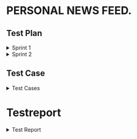 # PERSONAL NEWS FEED.

## Test Plan
<details><summary>Sprint 1</summary>
<p>
  
| Feature to be tested | Approach | Testing task | Responsibilities | Schedule | Pass/Fail |
| --- | --- | --- | --- | --- | --- |
| Login username and password functionality.| Manual testing | Enter username and password in the login form | Preet will perform manual testing on UX 1 |  |  |
| Functionality of sign up page and the requirements fo different fields.| Manual testing | Click on signup page and try signing up with username and password | Pushti will perform the testing on sign up page and the requirements |  |  |
| Link between sign up page and login page after filling out the sign up details | Manual testing | After signing up it should navigate to sign in page and should be able to login with new login credentials. | Muhaimin |  |  |
| API response | Manual testing with postman software | Checking the response code with postman | All the team members will be executing this independently |  |  |
| Database | Verification by inspection | Entering user name and password and inspecting the database for that particular entry | All the team members will be executing this independently |  |  |

</p>
</details>


<details><summary>Sprint 2</summary>
<p>
  
| Feature to be tested | Approach | Testing task | Responsibilities | Schedule | Pass/Fail |
| --- | --- | --- | --- | --- | --- |
| Login username and password functionality.| Manual testing | Enter username and password in the login form | Preet will perform manual testing on UX 1 |  |  |
| Functionality of sign up page and the requirements fo different fields.| Manual testing | Click on signup page and try signing up with username and password | Pushti will perform the testing on sign up page and the requirements |  |  |
| Link between sign up page and login page after filling out the sign up details | Manual testing | After signing up it should navigate to sign in page and should be able to login with new login credentials. | Muhaimin |  |  |
| API response | Manual testing with postman software | Checking the response code with postman | All the team members will be executing this independently |  |  |
| Database | Verification by inspection | Entering user name and password and inspecting the database for that particular entry | All the team members will be executing this independently |  |  |

</p>
</details>

## Test Case
<details> <summary> Test Cases </summary>
  <p>
    
| Test Case ID# | Test case description | Test steps | Expected result | Prerequisites | Executed by | Pass/Fail |
| --- | --- | --- | --- | --- | --- | --- |
| UX 1.1 | Valid username and valid password | Enter a valid Username, password and click on login button. | Successful login | Valid Url  and browser | Preet | Pass |
| UX 1.2 | Valid username and invalid password | Enter a valid Username, invalid password and click on login button. | A pop-up message box to show invalid username/password. | Valid Url  and browser | Preet | Pass |
| UX 1.3 | Invalid username and valid password | Enter Invalid username and valid password  | A pop-up message box to show invalid username/password. | Valid Url browser | Preet | Pass |
| UX 1.4 | Invalid username and valid password | Enter Invalid username and valid password  | A pop-up message box to show invalid username/password. | Valid Url browser | Preet | Pass |
| UX 1.5 | Blank field for username and valid password | Enter Invalid username and valid password  | A pop-up message box to show invalid username/password. | Valid Url Browser | Preet | Pass |
| UX 1.6 | Valid  username and blank field for password | Enter Invalid username and valid password  | A pop-up message box to show invalid username/password. | Valid Url  and browser | Preet | Pass |
| UX 1.7 | Blank field for username and  password | Leave both blank and press login button.  | A pop-up message box to show invalid username/password. | Valid Url  and browser | Preet | Pass |
| UX 2.1 | By clicking  the sign up it should land him to another page for signing up | Click the sign up button below the login fields  | It should direct you to the sign up page  | Valid Url  and browser | Pushti |  |
| UX 2.2 | Incorrect form  of user id | Username should be atleast 8 string long and no space included.  | If incorrect combination is entered than an appropriate message is generated.  | Valid Url  and browser | Pushti |  |
| UX 2.3 | Incorrect form of password. | Password should not have spcaes and  atleast 8 character long , One upper case, one lower case, one special character.  | If the password is not entered in correct form display message password contain atleast 8 char ,one upper,lower,special character required.  | Valid Url  and browser | Pushti |  |
| UX 2.4 | Password field and confirmation password field mis matching. | Password and confirmation password field should be mismatched.  | If the password and confirmation password are mismatched display an appropriate message. | Valid Url  and browser | Pushti |  |
| UX 2.5 | Form is correctly field out then direct the user to the landing log in page.  | After filling out all the detail on the form correctly , click on the submit button it should navigate to landing log in page.  | Pop up message for successfully signed up.  | Valid Url  and browser | Pushti |  |
| UX 3.1 | Checking the new sign up credentials | Checking the new sign up credentials | Successful login | Valid Url  and browser | Muhaimin |  |
| DB 1.1 | Check whether data gets written  database after succesfull sign up. | Enter valid username and password after successful sign up see whether username  | Will have database entry same as enter by user. | Database Connectivity | Muhaimin |  |
| API 1.1 | Authorised user should sign up succesfully with response code 200. | Enter correct credentials  | Response code is 200 | Postman for checking response code. | Muhaimin |  |
| API 1.2 | Authorised user enters invalid password , response code 401. | Invalid ceredentials  | response code is 401. | Postman for checking response code | Muhaimin |  |
| API 1.3 | Valid password and invalid username then response code 401. | Response code is 401 on invalid credentials. | response code is 401 | Postman for checking response code | Muhaimin |  |
  </p>
  </details>

# Testreport

<details><summary>Test Report</summary>
 <p> 

| Date of test plan | Test case ID | Person executed the test | Pass/Fail | Comments |
| --- | --- | --- | --- | --- |
| 15 Feb'22 | UX 1 | Preet | F | |
| 15 Feb'22 | UX 1 | Preet | F | |
| 15 Feb'22 | UX 1 | Preet | F | |
| 15 Feb'22 | UX 1 | Preet | F | |
| 15 Feb'22 | UX 1 | Preet | F | |
| 15 Feb'22 | UX 1 | Preet | F | |

  </p>
  </details>
